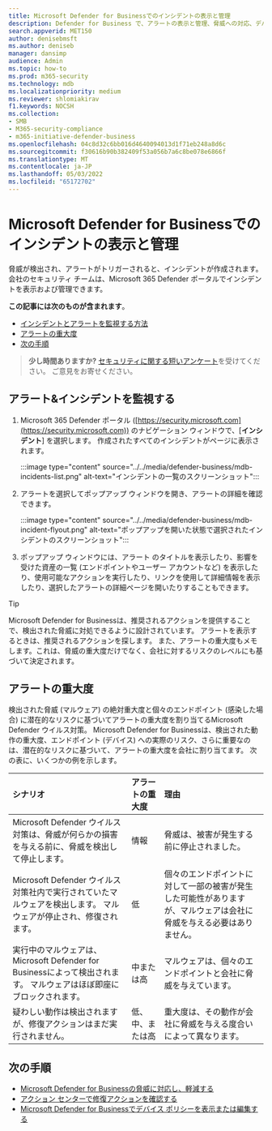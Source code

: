 ```yaml
---
title: Microsoft Defender for Businessでのインシデントの表示と管理
description: Defender for Business で、アラートの表示と管理、脅威への対応、デバイスの管理、検出された脅威に対する修復アクションの確認を行います。
search.appverid: MET150
author: denisebmsft
ms.author: deniseb
manager: dansimp
audience: Admin
ms.topic: how-to
ms.prod: m365-security
ms.technology: mdb
ms.localizationpriority: medium
ms.reviewer: shlomiakirav
f1.keywords: NOCSH
ms.collection:
- SMB
- M365-security-compliance
- m365-initiative-defender-business
ms.openlocfilehash: 04c8d32c6bb016d4640094013d1f71eb248a8d6c
ms.sourcegitcommit: f30616b90b382409f53a056b7a6c8be078e6866f
ms.translationtype: MT
ms.contentlocale: ja-JP
ms.lasthandoff: 05/03/2022
ms.locfileid: "65172702"
---
```

# <a name="view-and-manage-incidents-in-microsoft-defender-for-business"></a>Microsoft Defender for Businessでのインシデントの表示と管理

脅威が検出され、アラートがトリガーされると、インシデントが作成されます。 会社のセキュリティ チームは、Microsoft 365 Defender ポータルでインシデントを表示および管理できます。

**この記事には次のものが含まれます**。

- [インシデントとアラートを監視する方法](#monitor-your-incidents--alerts)
- [アラートの重大度](#alert-severity)
- [次の手順](#next-steps)

>
> **少し時間ありますか?**
> <a href="https://microsoft.qualtrics.com/jfe/form/SV_0JPjTPHGEWTQr4y" target="_blank">セキュリティに関する短いアンケート</a>を受けてください。 ご意見をお寄せください。
>

## <a name="monitor-your-incidents--alerts"></a>アラート&インシデントを監視する

1. Microsoft 365 Defender ポータル ([https://security.microsoft.com](https://security.microsoft.com)) のナビゲーション ウィンドウで、[**インシデント**] を選択します。 作成されたすべてのインシデントがページに表示されます。

   :::image type="content" source="../../media/defender-business/mdb-incidents-list.png" alt-text="インシデントの一覧のスクリーンショット":::

2. アラートを選択してポップアップ ウィンドウを開き、アラートの詳細を確認できます。 

   :::image type="content" source="../../media/defender-business/mdb-incident-flyout.png" alt-text="ポップアップを開いた状態で選択されたインシデントのスクリーンショット":::

3. ポップアップ ウィンドウには、アラート のタイトルを表示したり、影響を受けた資産の一覧 (エンドポイントやユーザー アカウントなど) を表示したり、使用可能なアクションを実行したり、リンクを使用して詳細情報を表示したり、選択したアラートの詳細ページを開いたりすることもできます。 

> [!TIP]
> Microsoft Defender for Businessは、推奨されるアクションを提供することで、検出された脅威に対処できるように設計されています。 アラートを表示するときは、推奨されるアクションを探します。 また、アラートの重大度もメモします。これは、脅威の重大度だけでなく、会社に対するリスクのレベルにも基づいて決定されます。 

## <a name="alert-severity"></a>アラートの重大度

検出された脅威 (マルウェア) の絶対重大度と個々のエンドポイント (感染した場合) に潜在的なリスクに基づいてアラートの重大度を割り当てるMicrosoft Defender ウイルス対策。
Microsoft Defender for Businessは、検出された動作の重大度、エンドポイント (デバイス) への実際のリスク、さらに重要なのは、潜在的なリスクに基づいて、アラートの重大度を会社に割り当てます。 次の表に、いくつかの例を示します。

| シナリオ | アラートの重大度 | 理由 |
|:---|:---|:---|
| Microsoft Defender ウイルス対策は、脅威が何らかの損害を与える前に、脅威を検出して停止します。 | 情報 | 脅威は、被害が発生する前に停止されました。 |
| Microsoft Defender ウイルス対策社内で実行されていたマルウェアを検出します。 マルウェアが停止され、修復されます。 | 低 | 個々のエンドポイントに対して一部の被害が発生した可能性がありますが、マルウェアは会社に脅威を与える必要はありません。 |
| 実行中のマルウェアは、Microsoft Defender for Businessによって検出されます。 マルウェアはほぼ即座にブロックされます。 | 中または高 | マルウェアは、個々のエンドポイントと会社に脅威を与えています。 |
| 疑わしい動作は検出されますが、修復アクションはまだ実行されません。 | 低、中、または高 | 重大度は、その動作が会社に脅威を与える度合いによって異なります。 |

## <a name="next-steps"></a>次の手順

- [Microsoft Defender for Businessの脅威に対応し、軽減する](mdb-respond-mitigate-threats.md)
- [アクション センターで修復アクションを確認する](mdb-review-remediation-actions.md)
- [Microsoft Defender for Businessでデバイス ポリシーを表示または編集する](mdb-view-edit-policies.md)